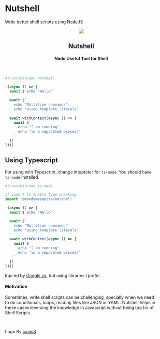 # Nutshell

Write better shell scripts using NodeJS

<div align="center"><img src="https://img.icons8.com/plasticine/100/1A1A1A/nutshell.png"/></div>
<h2 align="center">Nutshell</h2>
<h4 align="center">Node Useful Tool for Shell</h4>
<br>

```ts
#!/usr/bin/env nutshell

;(async () => {
  await $`echo "Hello"`

  await $`
    echo "Multiline commands"
    echo "using template literals"
  `
  await withContext(async () => {
    await $`
      echo "I am running"
      echo "in a separated process"
    `
  })
})()
```

## Using Typescript

For using with Typescript, change intepreter for `ts-node`.
You should have `ts-node` installed.

```ts
#!/usr/bin/env ts-node

// import to enable type checking
import '@rondymesquita/nutshell'

;(async () => {
  await $`echo "Hello"`

  await $`
    echo "Multiline commands"
    echo "using template literals"
  `
  await withContext(async () => {
    await $`
      echo "I am running"
      echo "in a separated process"
    `
  })
})()

```

Inpired by [Google zx](https://github.com/google/zx), but using libraries I prefer.

#### Motivation

Sometimes, write shell scripts can be challenging, specially when we need to do conditionals, loops, reading files like JSON or YAML. Nutshell helps in these cases leveraing the knowledge in Javascript without being too far of Shell Scripts.

<br>

Logo By [icons8](https://icons8.com/icon/yF1Jnxh1CN0X/nutshell)
